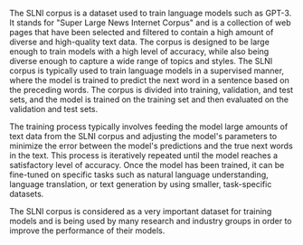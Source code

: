 
The SLNI corpus is a dataset used to train language models such as GPT-3. It stands for "Super Large News Internet Corpus" and is a collection of web pages that have been selected and filtered to contain a high amount of diverse and high-quality text data. The corpus is designed to be large enough to train models with a high level of accuracy, while also being diverse enough to capture a wide range of topics and styles. The SLNI corpus is typically used to train language models in a supervised manner, where the model is trained to predict the next word in a sentence based on the preceding words. The corpus is divided into training, validation, and test sets, and the model is trained on the training set and then evaluated on the validation and test sets.

The training process typically involves feeding the model large amounts of text data from the SLNI corpus and adjusting the model's parameters to minimize the error between the model's predictions and the true next words in the text. This process is iteratively repeated until the model reaches a satisfactory level of accuracy. Once the model has been trained, it can be fine-tuned on specific tasks such as natural language understanding, language translation, or text generation by using smaller, task-specific datasets.

The SLNI corpus is considered as a very important dataset for training models and is being used by many research and industry groups in order to improve the performance of their models.
